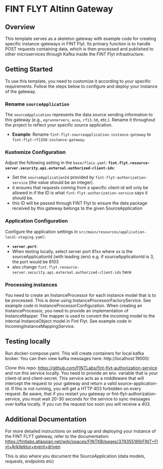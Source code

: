 # FINT FLYT Altinn Gateway

## Overview
This template serves as a skeleton gateway with example code for creating specific instance-gateways in FINT Flyt. Its primary function is to handle POST requests containing data, which is then processed and published to other microservices through Kafka inside the FINT Flyt infrastructure.

## Getting Started
To use this template, you need to customize it according to your specific requirements. Follow the steps below to configure and deploy your instance of the gateway.

### Rename `sourceApplication`
The `sourceApplication` represents the data source sending information to this gateway (e.g., `egrunnerverv`, `acos`, `rf13.50`, etc.). Rename it throughout the project to reflect your specific source application.

- **Example**: Rename `fint-flyt-sourceapplication-instance-gateway` to `fint-flyt-rf1350-instance-gateway`.

### Kustomize Configuration
Adjust the following setting in the `base/flais.yaml`:
**`fint.flyt.resource-server.security.api.external.authorized-client-ids`**:
   - Set the `sourceApplicationId` provided by `fint-flyt-authorization-service` (the value should be an integer).
   - it ensures that requests coming from a specific client-id will only be allowed in if the ID is what `fint-flyt-authorization-service` says it should be.
   - this ID will be passed through FINT Flyt to ensure the data package received by this gateway belongs to the given SourceApplication

### Application Configuration
Configure the application settings in `src/main/resources/application-local-staging.yaml`:
  - **`server.port`**:
  - When testing locally, select server port 81xx where xx is the sourceApplicationId (with leading zero) e.g. if sourceApplicationId is 3, the port would be 8103
  - also change `fint.flyt.resource-server.security.api.external.authorized-client-ids` here

### Processing instances
You need to create an InstanceProcessor for each instance model that is to be processed. This is done using InstanceProcessorFactoryService. See example code in InstanceProcessorConfiguration.
When creating an InstanceProcessor, you need to provide an implementation of InstanceMapper. The mapper is used to convert the incoming model to the internal InstanceObject model in Fint Flyt. See example code in IncomingInstanceMappingService.

## Testing locally
Run docker-compose.yaml. This will create containers for local kafka broker. You can then view kafka messages here: http://localhost:19000/

Clone this repo: https://github.com/FINTLabs/fint-flyt-authorization-service and run this service locally. You need to provide an env. variable that is your client-id and client-secret. 
This service acts as a middleware that will intercept the request to your gateway and return a valid source-application-id. If this is not running, you will get a HTTP 403 forbidden on every request. Be aware, that if you restart you gateway or fint-flyt-authorization-service, you must wait 20-30 seconds for the service to sync messages over kafka locally. If you run the request too soon you will receive a 403.

## Additional Documentation
For more detailed instructions on setting up and deploying your instance of the FINT FLYT gateway, refer to the documentation:
https://fintlabs.atlassian.net/wiki/spaces/FINTKB/pages/379355169/FINT+Flyt+Arkitektur+event+driven

This is also where you document the SourceApplication (data models, requests, endpoints etc)

